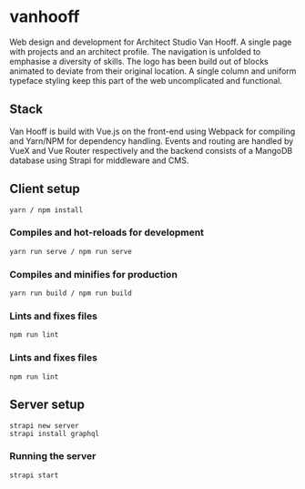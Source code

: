 # vanhooff

Web design and development for Architect Studio Van Hooff. A single page with projects and an architect profile. The navigation is unfolded to emphasise a diversity of skills. The logo has been build out of blocks animated to deviate from their original location. A single column and uniform typeface styling keep this part of the web uncomplicated and functional.

## Stack

Van Hooff is build with Vue.js on the front-end using Webpack for compiling and Yarn/NPM for dependency handling. Events and routing are handled by VueX and Vue Router respectively and the backend consists of a MangoDB database using Strapi for middleware and CMS. 

## Client setup
```
yarn / npm install
```

### Compiles and hot-reloads for development
```
yarn run serve / npm run serve
```

### Compiles and minifies for production
```
yarn run build / npm run build
```

### Lints and fixes files
```
npm run lint
```

### Lints and fixes files
```
npm run lint
```

## Server setup
```
strapi new server
strapi install graphql
```

### Running the server
```
strapi start
```
